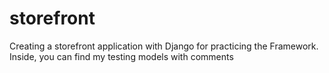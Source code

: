 # storefront

Creating a storefront application with Django for practicing the Framework.
Inside, you can find my testing models with comments
